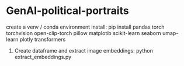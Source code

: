 # GenAI-political-portraits


create a venv / conda environment 
install: pip install pandas torch torchvision open-clip-torch pillow matplotib scikit-learn seaborn umap-learn plotly transformers


1. Create dataframe and extract image embeddings: 
python extract_embeddings.py

